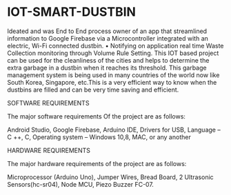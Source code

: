 # IOT-SMART-DUSTBIN
Ideated and was End to End process owner of an app that streamlined information to Google Firebase via a Microcontroller integrated with an  electric, Wi-Fi connected dustbin. • Notifying on application real time Waste Collection monitoring through Volume Rule Setting.
This IOT based project can be used for the cleanliness of the cities and helps to determine the extra garbage in a dustbin when it reaches its threshold. This garbage management system is being used in many countries of the world now like South Korea, Singapore, etc.This is a very efficient way to know when the dustbins are filled and can be very time saving and efficient.


SOFTWARE REQUIREMENTS

 The major software requirements Of the project are as follows:

Android Studio,
Google Firebase,
Arduino IDE,
Drivers for USB,
Language – C ++, C,
Operating system – Windows 10,8, MAC, or any another

HARDWARE REQUIREMENTS

The major hardware requirements of the project are as follows:

Microprocessor (Arduino Uno),
Jumper Wires,
Bread Board,
 2 Ultrasonic Sensors(hc-sr04),
Node MCU,
Piezo Buzzer FC-07.
